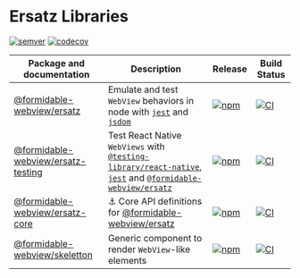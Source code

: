 # Ersatz Libraries

[![semver](https://img.shields.io/badge/semver-2.0.0-e10079.svg)](https://semver.org/spec/v2.0.0.html)
[![codecov](https://codecov.io/gh/formidable-webview/ersatz/branch/master/graph/badge.svg?flags=ersatz)](https://codecov.io/gh/formidable-webview/ersatz?flags=ersatz)

| Package and documentation                                     | Description                                                                                                                                                                                                                                                                 | Release                                                                                                                                     | Build Status                                                                                                                                                                                                 |
| ------------------------------------------------------------- | --------------------------------------------------------------------------------------------------------------------------------------------------------------------------------------------------------------------------------------------------------------------------- | ------------------------------------------------------------------------------------------------------------------------------------------- | ------------------------------------------------------------------------------------------------------------------------------------------------------------------------------------------------------------ |
| [@formidable-webview/ersatz](packages/ersatz)                 | Emulate and test `WebView` behaviors in node with [`jest`](https://jestjs.io/) and [`jsdom`](https://github.com/jsdom/jsdom#readme)                                                                                                                                         | [![npm](https://img.shields.io/npm/v/@formidable-webview/ersatz)](https://www.npmjs.com/package/@formidable-webview/ersatz)                 | [![CI](https://github.com/formidable-webview/ersatz/workflows/ersatz/badge.svg?branch=master)](https://github.com/formidable-webview/ersatz/actions?query=branch%3Amaster+workflow%3Aersatz)                 |
| [@formidable-webview/ersatz-testing](packages/ersatz-testing) | Test React Native `WebViews` with [`@testing-library/react-native`](https://www.npmjs.com/package/@testing-library/react-native), [`jest`](https://www.npmjs.com/package/jest) and [`@formidable-webview/ersatz`](https://www.npmjs.com/package/@formidable-webview/ersatz) | [![npm](https://img.shields.io/npm/v/@formidable-webview/ersatz-testing)](https://www.npmjs.com/package/@formidable-webview/ersatz-testing) | [![CI](https://github.com/formidable-webview/ersatz/workflows/ersatz-testing/badge.svg?branch=master)](https://github.com/formidable-webview/ersatz/actions?query=branch%3Amaster+workflow%3Aersatz-testing) |
| [@formidable-webview/ersatz-core](packages/ersatz-core)       | :anchor: Core API definitions for [@formidable-webview/ersatz](https://github.com/formidable-webview/ersatz)                                                                                                                                                                | [![npm](https://img.shields.io/npm/v/@formidable-webview/ersatz-core)](https://www.npmjs.com/package/@formidable-webview/ersatz-core)       | [![CI](https://github.com/formidable-webview/ersatz/workflows/ersatz-core/badge.svg?branch=master)](https://github.com/formidable-webview/ersatz/actions?query=branch%3Amaster+workflow%3Aersatz-core)       |
| [@formidable-webview/skeletton](packages/skeletton)           | Generic component to render `WebView`-like elements                                                                                                                                                                                                                         | [![npm](https://img.shields.io/npm/v/@formidable-webview/skeletton)](https://www.npmjs.com/package/@formidable-webview/skeletton)           | [![CI](https://github.com/formidable-webview/ersatz/workflows/skeletton/badge.svg?branch=master)](https://github.com/formidable-webview/ersatz/actions?query=branch%3Amaster+workflow%3Askeletton)           |
